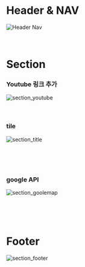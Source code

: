 
# Header & NAV

![Header Nav](https://user-images.githubusercontent.com/84568097/187856787-a5fd9e3e-e1bf-4dce-b4ad-f0e0cd42bfc4.PNG)
<br/>
<br/>
<br/>

# Section
### Youtube 링크 추가
![section_youtube](https://user-images.githubusercontent.com/84568097/187856904-62dca2ed-2fbb-48f8-9ce9-130d3fb7d96a.PNG)
<br/>
<br/>
<br/>
### tile
![section_title](https://user-images.githubusercontent.com/84568097/187857003-fbcb8899-e0c7-4a7c-a81b-66b91605fc71.PNG)

<br/>
<br/>
<br/>

### google API
![section_goolemap](https://user-images.githubusercontent.com/84568097/187857317-479e797c-3370-401b-9d4f-9af066063d35.PNG)

<br/>
<br/>
<br/>


# Footer
![section_footer](https://user-images.githubusercontent.com/84568097/187857167-9e08ed9e-77dc-4a08-bcd9-d36c11480fca.PNG)
